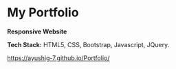 #  My Portfolio

**Responsive Website**

**Tech Stack:** HTML5, CSS, Bootstrap, Javascript, JQuery.

https://ayushig-7.github.io/Portfolio/
